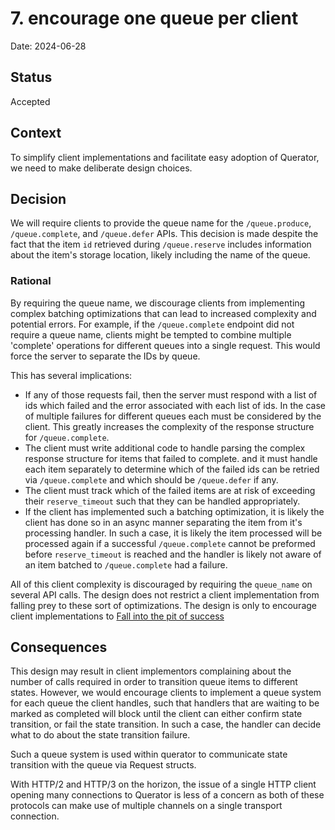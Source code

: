 # 7. encourage one queue per client

Date: 2024-06-28

## Status

Accepted

## Context

To simplify client implementations and facilitate easy adoption of Querator, we need to make deliberate design choices.

## Decision

We will require clients to provide the queue name for the `/queue.produce`, `/queue.complete`, and `/queue.defer` 
APIs. This decision is made despite the fact that the item `id` retrieved during `/queue.reserve` includes
information about the item's storage location, likely including the name of the queue.

### Rational

By requiring the queue name, we discourage clients from implementing complex batching optimizations that can lead
to increased complexity and potential errors. For example, if the `/queue.complete` endpoint did not require a
queue name, clients might be tempted to combine multiple 'complete' operations for different queues into a single
request. This would force the server to separate the IDs by queue.

This has several implications:
* If any of those requests fail, then the server must respond with a list of ids which failed and the error
  associated with each list of ids. In the case of multiple failures for different queues each must be considered
  by the client. This greatly increases the complexity of the response structure for `/queue.complete`.
* The client must write additional code to handle parsing the complex response structure for items that failed to
  complete. and it must handle each item separately to determine which of the failed ids can be retried via
  `/queue.complete` and which should be `/queue.defer` if any.
* The client must track which of the failed items are at risk of exceeding their `reserve_timeout` such that they
  can be handled appropriately.
* If the client has implemented such a batching optimization, it is likely the client has done so in an async
  manner separating the item from it's processing handler. In such a case, it is likely the item processed will be
  processed again if a successful `/queue.complete` cannot be preformed before `reserve_timeout` is reached and
  the handler is likely not aware of an item batched to `/queue.complete` had a failure.

All of this client complexity is discouraged by requiring the `queue_name` on several API calls. The design does
not restrict a client implementation from falling prey to these sort of optimizations. The design is only to 
encourage client implementations to [Fall into the pit of success](https://blog.codinghorror.com/falling-into-the-pit-of-success/)

## Consequences

This design may result in client implementors complaining about the number of calls required in order to transition
queue items to different states. However, we would encourage clients to implement a queue system for each queue the
client handles, such that handlers that are waiting to be marked as completed will block until the client can 
either confirm state transition, or fail the state transition. In such a case, the handler can decide what to do
about the state transition failure.

Such a queue system is used within querator to communicate state transition with the queue via Request structs.

With HTTP/2 and HTTP/3 on the horizon, the issue of a single HTTP client opening many connections to Querator is 
less of a concern as both of these protocols can make use of multiple channels on a single transport connection.